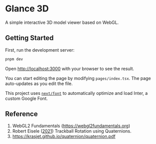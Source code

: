 # Glance 3D
A simple interactive 3D model viewer based on WebGL.

## Getting Started

First, run the development server:

```bash
pnpm dev
```

Open [http://localhost:3000](http://localhost:3000) with your browser to see the result.

You can start editing the page by modifying `pages/index.tsx`. The page auto-updates as you edit the file.

This project uses [`next/font`](https://nextjs.org/docs/basic-features/font-optimization) to automatically optimize and load Inter, a custom Google Font.


## Reference
1. WebGL2 Fundamentals (https://webgl2fundamentals.org)
2. Robert Eisele ([2021](https://www.xarg.org/2021/07/trackball-rotation-using-quaternions/)) Trackball Rotation using Quaternions. 
3. https://krasjet.github.io/quaternion/quaternion.pdf